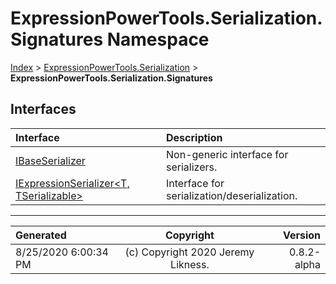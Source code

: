﻿# ExpressionPowerTools.Serialization.Signatures Namespace

[Index](../index.md) > [ExpressionPowerTools.Serialization](ExpressionPowerTools.Serialization.a.md) > **ExpressionPowerTools.Serialization.Signatures**

## Interfaces

| Interface | Description |
| :-- | :-- |
| [IBaseSerializer](ExpressionPowerTools.Serialization.Signatures.IBaseSerializer.i.md) | Non-generic interface for serializers. |
| [IExpressionSerializer&lt;T, TSerializable>](ExpressionPowerTools.Serialization.Signatures.IExpressionSerializer`2.i.md) | Interface for serialization/deserialization. |


---

| Generated | Copyright | Version |
| :-- | :-: | --: |
| 8/25/2020 6:00:34 PM | (c) Copyright 2020 Jeremy Likness. | 0.8.2-alpha |
